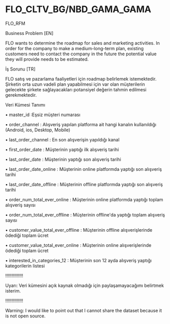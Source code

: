 # FLO_CLTV_BG/NBD_GAMA_GAMA

FLO_RFM

Business Problem [EN]

FLO wants to determine the roadmap for sales and marketing activities. In order for the company to make a medium-long-term plan, existing customers need to contact the company in the future 
the potential value they will provide needs to be estimated.

İş Sorunu [TR]

FLO satış ve pazarlama faaliyetleri için roadmap belirlemek istemektedir. Şirketin orta uzun vadeli plan yapabilmesi için var olan müşterilerin gelecekte şirkete 
sağlayacakları potansiyel değerin tahmin edilmesi gerekmektedir.

Veri Kümesi Tanımı

• master_id :Eşsiz müşteri numarası

• order_channel : Alışveriş yapılan platforma ait hangi kanalın kullanıldığı (Android, ios, Desktop, Mobile)

• last_order_channel : En son alışverişin yapıldığı kanal

• first_order_date : Müşterinin yaptığı ilk alışveriş tarihi

• last_order_date : Müşterinin yaptığı son alışveriş tarihi

• last_order_date_online : Müşterinin online platformda yaptığı son alışveriş tarihi

• last_order_date_offline : Müşterinin offline platformda yaptığı son alışveriş tarihi

• order_num_total_ever_online : Müşterinin online platformda yaptığı toplam alışveriş sayısı

• order_num_total_ever_offline : Müşterinin offline'da yaptığı toplam alışveriş sayısı

• customer_value_total_ever_offline : Müşterinin offline alışverişlerinde ödediği toplam ücret

• customer_value_total_ever_online : Müşterinin online alışverişlerinde ödediği toplam ücret

• interested_in_categories_12 : Müşterinin son 12 ayda alışveriş yaptığı kategorilerin listesi

!!!!!!!!!!!!!!

Uyarı: Veri kümesini açık kaynak olmadığı için paylaşamayacağımı belirtmek isterim.

!!!!!!!!!!!!!!

Warning: I would like to point out that I cannot share the dataset because it is not open source.

